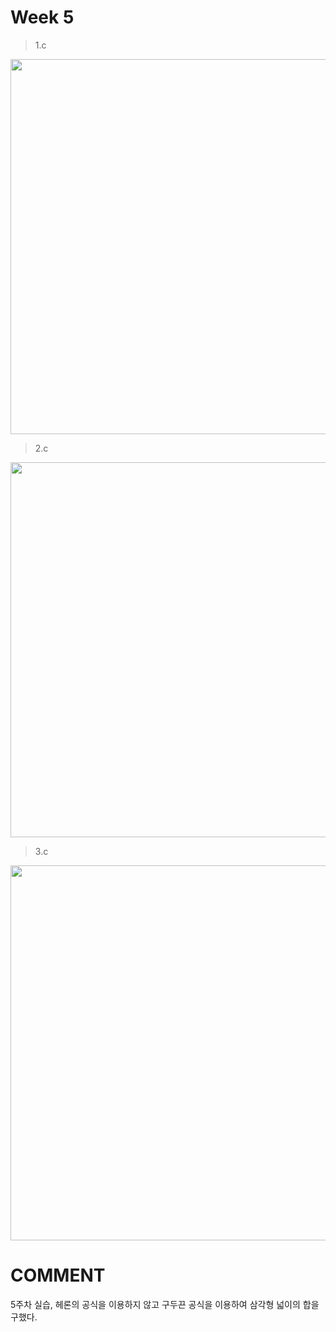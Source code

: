 # Week 5

> 1.c

<img width ="600px" src="https://user-images.githubusercontent.com/13483945/55678865-b2401f00-593b-11e9-8d93-5cbe798b7523.PNG" >


> 2.c

<img width="600px" src="https://user-images.githubusercontent.com/13483945/55678872-d3087480-593b-11e9-81e0-49933e02a55a.PNG" >



> 3.c

<img width="600px" src="https://user-images.githubusercontent.com/13483945/55678874-dac81900-593b-11e9-85f7-138884312bc1.PNG" >




# COMMENT

5주차 실습, 헤론의 공식을 이용하지 않고 구두끈 공식을 이용하여 삼각형 넓이의 합을 구했다.
